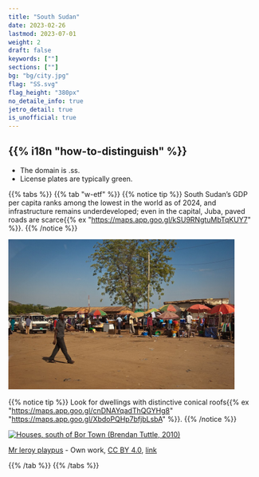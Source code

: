 ```yaml
---
title: "South Sudan"
date: 2023-02-26
lastmod: 2023-07-01
weight: 2
draft: false
keywords: [""]
sections: [""]
bg: "bg/city.jpg"
flag: "SS.svg"
flag_height: "380px"
no_detaile_info: true
jetro_detail: true
is_unofficial: true
---
```


<div class="main-desciption country-description">
    <h2 class="section-title">{{% i18n "how-to-distinguish" %}}</h2>
    <ul class="rule-list">
        <li>The domain is <span class="quiz">.ss</span>.</li>
        <li>License plates are typically green.</li>
    </ul>
</div>

{{% tabs %}}
{{% tab "w-etf" %}}
{{% notice tip %}}
South Sudan’s GDP per capita ranks among the lowest in the world as of 2024, and infrastructure remains underdeveloped; even in the capital, Juba, paved roads are scarce{{% ex "https://maps.app.goo.gl/kSU9RNgtuMbTqKUY7" %}}.
{{% /notice %}}

<div class="googlemap-if unclickable">
<img src="./1083px-Juba_sudan.jpg" width="90%">
</div>

{{% notice tip %}}
Look for dwellings with distinctive conical roofs{{% ex "https://maps.app.goo.gl/cnDNAYqadThQGYHg8" "https://maps.app.goo.gl/XbdoPQHp7bfjbLsbA" %}}.
{{% /notice %}}

<div class="googlemap-if no-margin">
<p><a href="https://commons.wikimedia.org/wiki/File:Houses,_south_of_Bor_Town.jpg#/media/File:Houses,_south_of_Bor_Town.jpg"><img src="https://upload.wikimedia.org/wikipedia/commons/7/7f/Houses%2C_south_of_Bor_Town.jpg" alt="Houses, south of Bor Town (Brendan Tuttle, 2010)" width="90%"></a></p><p><a href="//commons.wikimedia.org/wiki/User:Mr_leroy_playpus" title="User:Mr leroy playpus">Mr leroy playpus</a> - Own work, <a href="https://creativecommons.org/licenses/by/4.0" title="Creative Commons Attribution 4.0">CC BY 4.0</a>, <a href="https://commons.wikimedia.org/w/index.php?curid=148848116">link</a></p>
</div>

{{% /tab %}}
{{% /tabs %}}
